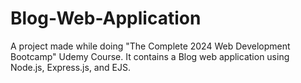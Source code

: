 # Blog-Web-Application
A project made while doing "The Complete 2024 Web Development Bootcamp" Udemy Course. It contains a Blog web application using Node.js, Express.js, and EJS.
